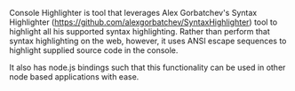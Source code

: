 Console Highlighter is tool that leverages Alex Gorbatchev's Syntax Highlighter (https://github.com/alexgorbatchev/SyntaxHighlighter) tool to highlight all his supported syntax highlighting. Rather than perform that syntax highlighting on the web, however, it uses ANSI escape sequences to highlight supplied source code in the console.

It also has node.js bindings such that this functionality can be used in other node based applications with ease.
